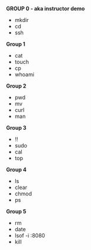 **GROUP 0 - aka instructor demo**
* mkdir
* cd
* ssh

**Group 1**
* cat
* touch
* cp
* whoami

**Group 2**
* pwd
* mv
* curl
* man

**Group 3**
* !!
* sudo
* cal
* top

**Group 4**
* ls
* clear
* chmod
* ps

**Group 5**
* rm
* date
* lsof -i :8080
* kill